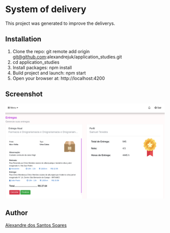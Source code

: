 # System of delivery 

This project was generated to improve the deliverys.

## Installation

1. Clone the repo: git remote add origin git@github.com:alexandrejuk/application_studies.git
2. cd application_studies
3. Install packages: npm install
4. Build project and launch: npm start
5. Open your browser at: http://localhost:4200

## Screenshot
![iCalcPage](./screen-shot/delivery-screen.png)

## Author
[Alexandre dos Santos Soares](https://github.com/alexandrejuk)
